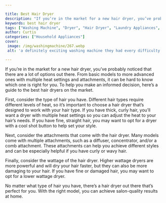 ```yaml
---

title: Best Hair Dryer
description: "If you’re in the market for a new hair dryer, you’ve probably noticed that there are a lot of options out there. From basic models...see more"
keywords: best hair dryer
tags: ["Washing Machine", "Dryer", "Hair Dryer", "Laundry Appliances", "Appliance Guide"]
author: Curtis
categories: ["Household Appliances"]
cover: 
 image: /img/washingmachine/267.webp
 alt: 'a definitely exciting washing machine they had every difficulty with prior'

---
```


If you’re in the market for a new hair dryer, you’ve probably noticed that there are a lot of options out there. From basic models to more advanced ones with multiple heat settings and attachments, it can be hard to know which one is right for you. To help you make an informed decision, here’s a guide to the best hair dryers on the market.

First, consider the type of hair you have. Different hair types require different levels of heat, so it’s important to choose a hair dryer that’s designed to work with your hair type. If you have thick, curly hair, you’ll want a dryer with multiple heat settings so you can adjust the heat to your hair’s needs. If you have fine, straight hair, you may want to opt for a dryer with a cool shot button to help set your style.

Next, consider the attachments that come with the hair dryer. Many models come with multiple attachments, such as a diffuser, concentrator, and/or a comb attachment. These attachments can help you achieve different styles and can be especially helpful if you have curly or wavy hair.

Finally, consider the wattage of the hair dryer. Higher wattage dryers are more powerful and will dry your hair faster, but they can also be more damaging to your hair. If you have fine or damaged hair, you may want to opt for a lower wattage dryer.

No matter what type of hair you have, there’s a hair dryer out there that’s perfect for you. With the right model, you can achieve salon-quality results at home.
